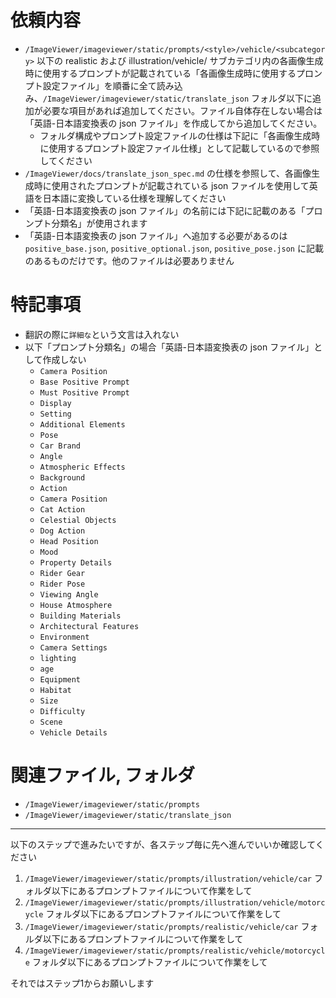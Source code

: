 # 依頼内容

- `/ImageViewer/imageviewer/static/prompts/<style>/vehicle/<subcategory>` 以下の realistic および illustration/vehicle/ サブカテゴリ内の各画像生成時に使用するプロンプトが記載されている「各画像生成時に使用するプロンプト設定ファイル」を順番に全て読み込み、`/ImageViewer/imageviewer/static/translate_json` フォルダ以下に追加が必要な項目があれば追加してください。ファイル自体存在しない場合は「英語-日本語変換表の json ファイル」を作成してから追加してください。
    - フォルダ構成やプロンプト設定ファイルの仕様は下記に「各画像生成時に使用するプロンプト設定ファイル仕様」として記載しているので参照してください
- `/ImageViewer/docs/translate_json_spec.md` の仕様を参照して、各画像生成時に使用されたプロンプトが記載されている json ファイルを使用して英語を日本語に変換している仕様を理解してください
- 「英語-日本語変換表の json ファイル」の名前には下記に記載のある「プロンプト分類名」が使用されます
- 「英語-日本語変換表の json ファイル」へ追加する必要があるのは `positive_base.json`, `positive_optional.json`, `positive_pose.json` に記載のあるものだけです。他のファイルは必要ありません

# 特記事項

- 翻訳の際に`詳細な`という文言は入れない
- 以下「プロンプト分類名」の場合「英語-日本語変換表の json ファイル」として作成しない
  - `Camera Position`
  - `Base Positive Prompt`
  - `Must Positive Prompt`
  - `Display`
  - `Setting`
  - `Additional Elements`
  - `Pose`
  - `Car Brand`
  - `Angle`
  - `Atmospheric Effects`
  - `Background`
  - `Action`
  - `Camera Position`
  - `Cat Action`
  - `Celestial Objects`
  - `Dog Action`
  - `Head Position`
  - `Mood`
  - `Property Details`
  - `Rider Gear`
  - `Rider Pose`
  - `Viewing Angle`
  - `House Atmosphere`
  - `Building Materials`
  - `Architectural Features`
  - `Environment`
  - `Camera Settings`
  - `lighting`
  - `age`
  - `Equipment`
  - `Habitat`
  - `Size`
  - `Difficulty`
  - `Scene`
  - `Vehicle Details`


# 関連ファイル, フォルダ

- `/ImageViewer/imageviewer/static/prompts`
- `/ImageViewer/imageviewer/static/translate_json`

---
以下のステップで進みたいですが、各ステップ毎に先へ進んでいいか確認してください

1. `/ImageViewer/imageviewer/static/prompts/illustration/vehicle/car` フォルダ以下にあるプロンプトファイルについて作業をして
2. `/ImageViewer/imageviewer/static/prompts/illustration/vehicle/motorcycle` フォルダ以下にあるプロンプトファイルについて作業をして
3. `/ImageViewer/imageviewer/static/prompts/realistic/vehicle/car` フォルダ以下にあるプロンプトファイルについて作業をして
4. `/ImageViewer/imageviewer/static/prompts/realistic/vehicle/motorcycle` フォルダ以下にあるプロンプトファイルについて作業をして

それではステップ1からお願いします
